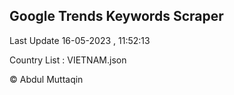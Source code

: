 

## Google Trends Keywords Scraper 
 
Last Update 16-05-2023 , 11:52:13

Country List :
VIETNAM.json



© Abdul Muttaqin 
